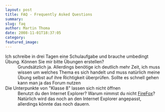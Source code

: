 ```yaml
---
layout: post
title: FAQ - Frequently Asked Questions
summary:
slug: faq
author: Martin Thoma
date: 2008-11-01T18:37:05
category:
featured_image:
---
```

<dl><dt>Ich schreibe in drei Tagen eine Schulaufgabe und brauche umbedingt Übung. Können Sie mir bitte Übungen erstellen?</dt><dd>Grundsätzlich ja. Allerdings benötige ich deutlich mehr Zeit, ich muss wissen um welches Thema es sich handelt und muss natürlich meine Übung selbst auf ihre Richtigkeit überprüfen. Sollte es schnell gehen kann man ja das Forum nutzen</dd><dt>Die Unterpunkte von "Klasse 8" lassen sich nicht öffnen</dt><dd>Benutzt du den Internet Explorer? Warum nimmst du nicht <a href="http://www.mozilla-europe.org/de/firefox/">FireFox</a>? Natürlich wird das noch an den Internet Explorer angepasst, allerdings könnte das noch dauern.</dd></dl>
